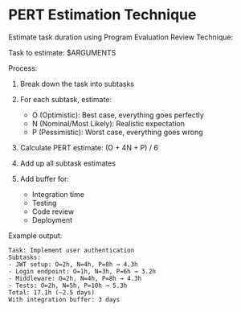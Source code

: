 # PERT Estimation Technique

Estimate task duration using Program Evaluation Review Technique:

Task to estimate: $ARGUMENTS

Process:
1. Break down the task into subtasks
2. For each subtask, estimate:
   - O (Optimistic): Best case, everything goes perfectly
   - N (Nominal/Most Likely): Realistic expectation
   - P (Pessimistic): Worst case, everything goes wrong

3. Calculate PERT estimate: (O + 4N + P) / 6

4. Add up all subtask estimates

5. Add buffer for:
   - Integration time
   - Testing
   - Code review
   - Deployment

Example output:
```
Task: Implement user authentication
Subtasks:
- JWT setup: O=2h, N=4h, P=8h → 4.3h
- Login endpoint: O=1h, N=3h, P=6h → 3.2h
- Middleware: O=2h, N=4h, P=8h → 4.3h
- Tests: O=2h, N=5h, P=10h → 5.3h
Total: 17.1h (~2.5 days)
With integration buffer: 3 days
```